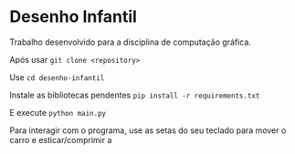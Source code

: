 # Desenho Infantil

Trabalho desenvolvido para a disciplina de computação gráfica.


Após usar
```git clone <repository>```

Use 
```cd desenho-infantil```

Instale as bibliotecas pendentes
```pip install -r requirements.txt```

E execute
```python main.py```

Para interagir com o programa, use as setas do seu teclado para mover o carro e esticar/comprimir a 
